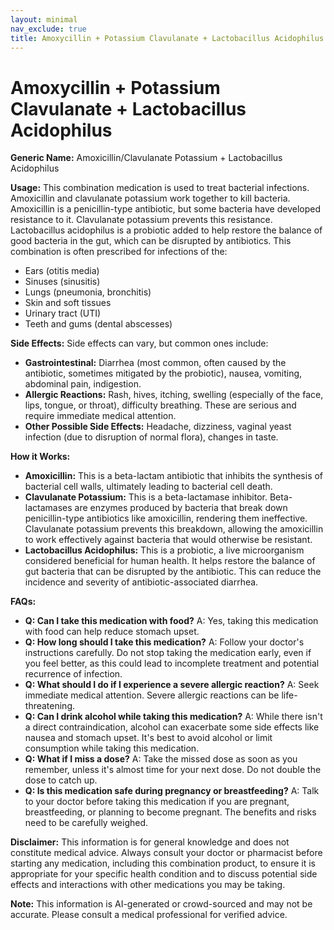 ```yaml
---
layout: minimal
nav_exclude: true
title: Amoxycillin + Potassium Clavulanate + Lactobacillus Acidophilus
---
```


# Amoxycillin + Potassium Clavulanate + Lactobacillus Acidophilus

**Generic Name:** Amoxicillin/Clavulanate Potassium + Lactobacillus Acidophilus

**Usage:** This combination medication is used to treat bacterial infections. Amoxicillin and clavulanate potassium work together to kill bacteria. Amoxicillin is a penicillin-type antibiotic, but some bacteria have developed resistance to it. Clavulanate potassium prevents this resistance.  Lactobacillus acidophilus is a probiotic added to help restore the balance of good bacteria in the gut, which can be disrupted by antibiotics.  This combination is often prescribed for infections of the:

* Ears (otitis media)
* Sinuses (sinusitis)
* Lungs (pneumonia, bronchitis)
* Skin and soft tissues
* Urinary tract (UTI)
* Teeth and gums (dental abscesses)


**Side Effects:**  Side effects can vary, but common ones include:

* **Gastrointestinal:** Diarrhea (most common, often caused by the antibiotic, sometimes mitigated by the probiotic), nausea, vomiting, abdominal pain, indigestion.
* **Allergic Reactions:** Rash, hives, itching, swelling (especially of the face, lips, tongue, or throat), difficulty breathing.  These are serious and require immediate medical attention.
* **Other Possible Side Effects:**  Headache, dizziness, vaginal yeast infection (due to disruption of normal flora), changes in taste.


**How it Works:**

* **Amoxicillin:** This is a beta-lactam antibiotic that inhibits the synthesis of bacterial cell walls, ultimately leading to bacterial cell death.
* **Clavulanate Potassium:** This is a beta-lactamase inhibitor.  Beta-lactamases are enzymes produced by bacteria that break down penicillin-type antibiotics like amoxicillin, rendering them ineffective. Clavulanate potassium prevents this breakdown, allowing the amoxicillin to work effectively against bacteria that would otherwise be resistant.
* **Lactobacillus Acidophilus:** This is a probiotic, a live microorganism considered beneficial for human health.  It helps restore the balance of gut bacteria that can be disrupted by the antibiotic. This can reduce the incidence and severity of antibiotic-associated diarrhea.


**FAQs:**

* **Q: Can I take this medication with food?** A: Yes, taking this medication with food can help reduce stomach upset.
* **Q: How long should I take this medication?** A:  Follow your doctor's instructions carefully.  Do not stop taking the medication early, even if you feel better, as this could lead to incomplete treatment and potential recurrence of infection.
* **Q: What should I do if I experience a severe allergic reaction?** A: Seek immediate medical attention. Severe allergic reactions can be life-threatening.
* **Q: Can I drink alcohol while taking this medication?** A:  While there isn't a direct contraindication, alcohol can exacerbate some side effects like nausea and stomach upset.  It's best to avoid alcohol or limit consumption while taking this medication.
* **Q: What if I miss a dose?** A: Take the missed dose as soon as you remember, unless it's almost time for your next dose.  Do not double the dose to catch up.
* **Q:  Is this medication safe during pregnancy or breastfeeding?** A:  Talk to your doctor before taking this medication if you are pregnant, breastfeeding, or planning to become pregnant.  The benefits and risks need to be carefully weighed.

**Disclaimer:** This information is for general knowledge and does not constitute medical advice.  Always consult your doctor or pharmacist before starting any medication, including this combination product, to ensure it is appropriate for your specific health condition and to discuss potential side effects and interactions with other medications you may be taking.


**Note:** This information is AI-generated or crowd-sourced and may not be accurate. Please consult a medical professional for verified advice.